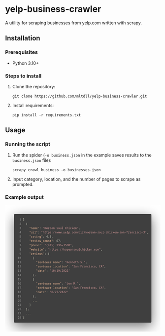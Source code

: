 # yelp-business-crawler
A utility for scraping businesses from yelp.com written with scrapy. 

## Installation

### Prerequisites
* Python 3.10+

### Steps to install
1. Clone the repository:
   ```shell
   git clone https://github.com/mltdll/yelp-business-crawler.git
   ```
2. Install requirements:
   ```shell
   pip install -r requirements.txt
   ```

## Usage
### Running the script
1. Run the spider (`-o business.json` in the example saves results
   to the `business.json` file):
   ```shell
   scrapy crawl business -o businesses.json 
   ```
2. Input category, location, and the number of pages to scrape as prompted.

### Example output
![output_file_image.jpeg](examples%2Foutput_file_image.jpeg)